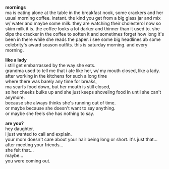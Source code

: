 **mornings**  
ma is eating alone at the table in the breakfast nook,
some crackers
and her usual morning coffee. instant.
the kind you get from a big glass jar and mix w/ water and maybe some milk.
they are watching their cholesterol now so skim milk it is.
the coffee looks a lot darker and thinner than it used to.
she dips the cracker in the coffee to soften it and sometimes forget
how long it's been in there while she reads the paper.
i see some big headlines ab some celebrity's award season outfits.
this is saturday morning.
and every morning.


**like a lady** </br>
i still get embarrassed by the way she eats. </br>
grandma used to tell me that i ate like her, w/ my mouth closed, like a lady. </br>
after working in the kitchens for such a long time </br>
where there was barely any time for breaks, </br>
ma scarfs food down, but her mouth is still closed, </br>
so her cheeks bulks up and she just keeps shoveling food in until she can't anymore. </br>
because she always thinks she's running out of time. </br>
or maybe because she doesn't want to say anything. </br>
or maybe she feels she has nothing to say. </br>


**are you?** </br>
hey daughter, </br>
i just wanted to call and explain. </br>
your mom doesn't care about your hair being long or short. it's just that... </br>
after meeting your friends... </br>
she felt that... </br>
maybe...</br>
you were coming out. </br>



